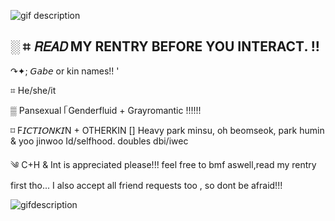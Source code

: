 ![gif description](https://files.catbox.moe/l3tfhx.jpg) 

░ ⌗ 𝘙𝘌𝘈𝘋 MY RENTRY BEFORE YOU INTERACT. !! 
- 
↷✦; 𝘎𝘢𝘣𝘦 or kin names!! '

⌗ He/she/it

▒  Pansexual ᥬ Genderfluid  + Grayromantic !!!!!!

⌑ F𝘐𝘊𝘛𝘐𝘖𝘕𝘒𝘐N + OTHERKIN []
Heavy park minsu, oh beomseok,  park humin & yoo jinwoo Id/selfhood.
doubles dbi/iwec 

༄ C+H & Int is appreciated please!!! feel free to bmf aswell,read my rentry first tho...  I also accept all friend requests too , so dont be afraid!!! 

![gifdescription](https://files.catbox.moe/p389jp.jpg)
